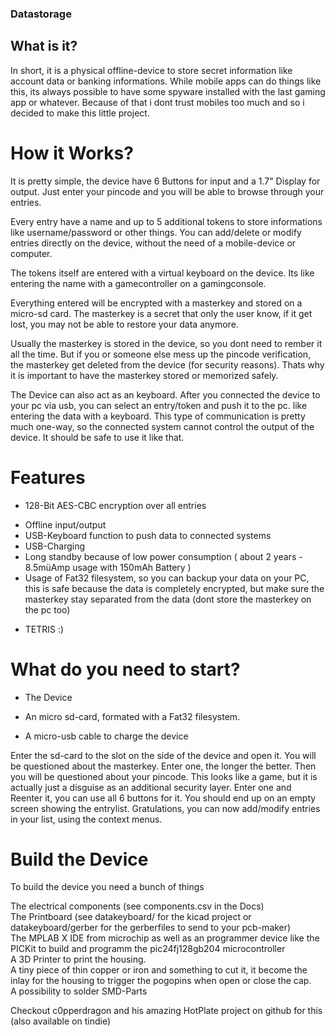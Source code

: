 ### Datastorage
## What is it?
In short, it is a physical offline-device to store secret information like account data or banking informations.
While mobile apps can do things like this, its always possible to have some spyware installed with the last gaming app or whatever.
Because of that i dont trust mobiles too much and so i decided to make this little project.

# How it Works?
It is pretty simple, the device have 6 Buttons for input and a 1.7" Display for output.
Just enter your pincode and you will be able to browse through your entries.

Every entry have a name and up to 5 additional tokens to store informations like username/password or other things.
You can add/delete or modify entries directly on the device, without the need of a mobile-device or computer.

The tokens itself are entered with a virtual keyboard on the device.
Its like entering the name with a gamecontroller on a gamingconsole.

Everything entered will be encrypted with a masterkey and stored on a micro-sd card.
The masterkey is a secret that only the user know, if it get lost, you may not be able to restore your data anymore.

Usually the masterkey is stored in the device, so you dont need to rember it all the time.
But if you or someone else mess up the pincode verification, the masterkey get deleted from the device (for security reasons).
Thats why it is important to have the masterkey stored or memorized safely.

The Device can also act as an keyboard.
After you connected the device to your pc via usb, you can select an entry/token and push it to the pc.
like entering the data with a keyboard.
This type of communication is pretty much one-way, so the connected system cannot control the output of the device.
It should be safe to use it like that.

# Features
- 128-Bit AES-CBC encryption over all entries
* Offline input/output
* USB-Keyboard function to push data to connected systems
* USB-Charging
* Long standby because of low power consumption ( about 2 years - 8.5müAmp usage with 150mAh Battery )
* Usage of Fat32 filesystem, so you can backup your data on your PC, this is safe because the data is completely encrypted, but make sure the masterkey stay separated from the data (dont store the masterkey on the pc too)
+ TETRIS :)

# What do you need to start?
- The Device
* An micro sd-card, formated with a Fat32 filesystem.
+ A micro-usb cable to charge the device

Enter the sd-card to the slot on the side of the device and open it.
You will be questioned about the masterkey.
Enter one, the longer the better.
Then you will be questioned about your pincode.
This looks like a game, but it is actually just a disguise as an additional security layer.
Enter one and Reenter it, you can use all 6 buttons for it.
You should end up on an empty screen showing the entrylist.
Gratulations, you can now add/modify entries in your list, using the context menus.

# Build the Device
To build the device you need a bunch of things

The electrical components (see components.csv in the Docs)  
The Printboard (see datakeyboard/ for the kicad project or datakeyboard/gerber for the gerberfiles to send to your pcb-maker)  
The MPLAB X IDE from microchip as well as an programmer device like the PICKit to build and programm the pic24fj128gb204 microcontroller  
A 3D Printer to print the housing.  
A tiny piece of thin copper or iron and something to cut it, it become the inlay for the housing to trigger the pogopins when open or close the cap.  
A possibility to solder SMD-Parts

Checkout c0pperdragon and his amazing HotPlate project on github for this (also available on tindie)











 

